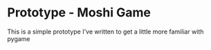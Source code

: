 # Prototype - Moshi Game

This is a simple prototype I've written to get a little more familiar with pygame